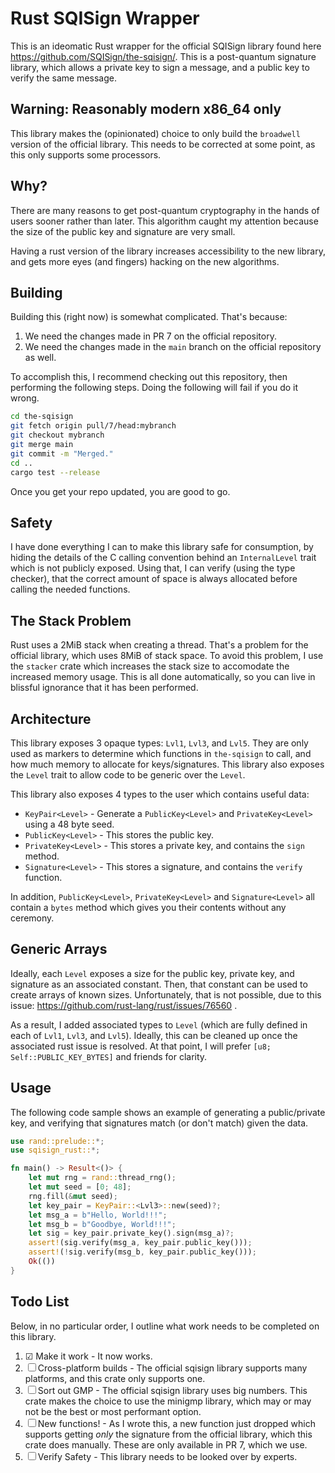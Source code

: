 # Rust SQISign Wrapper

This is an ideomatic Rust wrapper for the official SQISign library
found here https://github.com/SQISign/the-sqisign/.  This is a post-quantum
signature library, which allows a private key to sign a message, and
a public key to verify the same message.

## Warning: Reasonably modern x86_64 only

This library makes the (opinionated) choice to only build the `broadwell`
version of the official library.  This needs to be corrected at some point, as
this only supports some processors.

## Why?

There are many reasons to get post-quantum cryptography in the hands of users
sooner rather than later.  This algorithm caught my attention because the size
of the public key and signature are very small.

Having a rust version of the library increases accessibility to the new
library, and gets more eyes (and fingers) hacking on the new algorithms.

## Building

Building this (right now) is somewhat complicated.  That's because:

1. We need the changes made in PR 7 on the official repository.
2. We need the changes made in the `main` branch on the official repository
   as well.

To accomplish this, I recommend checking out this repository, then
performing the following steps.  Doing the following will fail if you do it
wrong.

```bash
cd the-sqisign
git fetch origin pull/7/head:mybranch
git checkout mybranch
git merge main
git commit -m "Merged."
cd ..
cargo test --release
```

Once you get your repo updated, you are good to go.

## Safety

I have done everything I can to make this library safe for consumption, by
hiding the details of the C calling convention behind an `InternalLevel` trait
which is not publicly exposed.  Using that, I can verify (using the type
checker), that the correct amount of space is always allocated before calling
the needed functions.

## The Stack Problem

Rust uses a 2MiB stack when creating a thread.  That's a problem for the
official library, which uses 8MiB of stack space.  To avoid this problem,
I use the `stacker` crate which increases the stack size to accomodate
the increased memory usage.  This is all done automatically, so you can
live in blissful ignorance that it has been performed.

## Architecture

This library exposes 3 opaque types: `Lvl1`, `Lvl3`, and `Lvl5`.  They are
only used as markers to determine which functions in `the-sqisign` to call,
and how much memory to allocate for keys/signatures.  This library also
exposes the `Level` trait to allow code to be generic over the `Level`.

This library also exposes 4 types to the user which contains useful data:

* `KeyPair<Level>` - Generate a `PublicKey<Level>` and `PrivateKey<Level>` using
                     a 48 byte seed.
* `PublicKey<Level>` - This stores the public key.
* `PrivateKey<Level>` - This stores a private key, and contains the `sign` method.
* `Signature<Level>` - This stores a signature, and contains the `verify` function.

In addition, `PublicKey<Level>`, `PrivateKey<Level>` and `Signature<Level>` all contain
a `bytes` method which gives you their contents without any ceremony.

## Generic Arrays

Ideally, each `Level` exposes a size for the public key, private key, and
signature as an associated constant.  Then, that constant can be used to create
arrays of known sizes.  Unfortunately, that is not possible, due to this issue:
https://github.com/rust-lang/rust/issues/76560 .

As a result, I added associated types to `Level` (which are fully defined in
each of `Lvl1`, `Lvl3`, and `Lvl5`).  Ideally, this can be cleaned up once the
associated rust issue is resolved.  At that point, I will prefer
`[u8; Self::PUBLIC_KEY_BYTES]` and friends for clarity.

## Usage

The following code sample shows an example of generating a public/private key, and
verifying that signatures match (or don't match) given the data.

```rust
use rand::prelude::*;
use sqisign_rust::*;

fn main() -> Result<()> {
    let mut rng = rand::thread_rng();
    let mut seed = [0; 48];
    rng.fill(&mut seed);
    let key_pair = KeyPair::<Lvl3>::new(seed)?;
    let msg_a = b"Hello, World!!!";
    let msg_b = b"Goodbye, World!!!";
    let sig = key_pair.private_key().sign(msg_a)?;
    assert!(sig.verify(msg_a, key_pair.public_key()));
    assert!(!sig.verify(msg_b, key_pair.public_key()));
    Ok(())
}
```

## Todo List

Below, in no particular order, I outline what work needs to be completed
on this library.

1. ☑ Make it work - It now works.
2. ☐ Cross-platform builds - The official sqisign library supports many platforms,
   and this crate only supports one.
3. ☐ Sort out GMP - The official sqisign library uses big numbers.  This crate
   makes the choice to use the minigmp library, which may or may not be the
   best or most performant option.
4. ☐ New functions! - As I wrote this, a new function just dropped which supports
   getting _only_ the signature from the official library, which this crate does
   manually.  These are only available in PR 7, which we use.
5. ☐ Verify Safety - This library needs to be looked over by experts.
